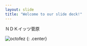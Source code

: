 ```yaml
---
layout: slide
title: "Welcome to our slide deck!"
---
```


ＮＤＫイッツ菅原

![octofez](https://octodex.github.com/images/octofez.png)
{: .center}
